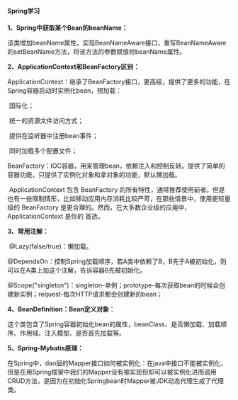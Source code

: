 #### Spring学习

**1、Spring中获取某个Bean的beanName：**

​	该类增加beanName属性，实现BeanNameAware接口，重写BeanNameAware的setBeanName方法，将该方法的参数赋值给beanName属性。

**2、ApplicationContext和BeanFactory区别：**

​	ApplicationContext：继承了BeanFactory接口，更高级，提供了更多的功能，在Spring容器启动时实例化bean，预加载：

​						国际化；

​						统一的资源文件访问方式；

​						提供在监听器中注册bean事件；

​						同时加载多个配置文件；

​	BeanFactory：IOC容器，用来管理bean，依赖注入和控制反转。提供了简单的容器功能，只提供了实例化对象和拿对象的功能，默认懒加载。

​	ApplicationContext 包含 BeanFactory 的所有特性，通常推荐使用前者。但是也有一些限制情形，比如移动应用内存消耗比较严苛，在那些情景中，使用更轻量级的 BeanFactory 是更合理的。然而，在大多数企业级的应用中，ApplicationContext 是你的	首选。

**3、常用注解：**

​	@Lazy(false/true)：懒加载。

​	@DependsOn：控制Spring加载顺序，若A类中依赖了B，B先于A被初始化，则可以在A类上加这个注解，告诉容器B先被初始化。

​	@Scope("singleton")：singleton-单例；prototype-每次获取bean的时候会创建新实例；request-每次HTTP请求都会创建新的bean；

**4、BeanDefinition：Bean定义对象**：

​	这个类包含了Spring容器初始化bean的属性，beanClass、是否懒加载、加载顺序、作用域、注入模型、是否首先加载等。

**5、Spring-Mybatis原理：**

​	在Spring中，dao层的Mapper接口如何被实例化：在java中接口不能被实例化，但是在用Spring框架中我们的Mapper没有被实现但却可以被实例化进而调用CRUD方法，是因为在初始化Springbean时Mapper被JDK动态代理生成了代理类。